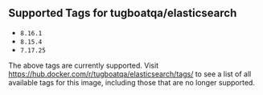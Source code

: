 ## Supported Tags for tugboatqa/elasticsearch

* `8.16.1`
* `8.15.4`
* `7.17.25`

The above tags are currently supported. Visit https://hub.docker.com/r/tugboatqa/elasticsearch/tags/ to see a list of all available tags for this image, including those that are no longer supported.
